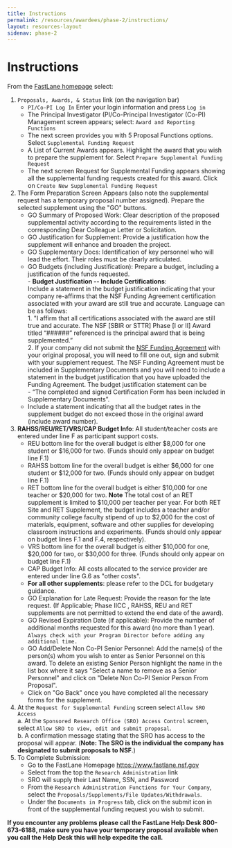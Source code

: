 ```yaml
---
title: Instructions
permalink: /resources/awardees/phase-2/instructions/
layout: resources-layout
sidenav: phase-2
---
```

# Instructions

From the [FastLane homepage](http://www.fastlane.nsf.gov) select:

1. `Proposals, Awards, & Status` link (on the navigation bar)  
    - `PI/Co-PI Log In` Enter your login information and press `Log in`  
    - The Principal Investigator (PI/Co-Principal Investigator (Co-PI) Management screen appears; select: `Award and Reporting Functions`  
    - The next screen provides you with 5 Proposal Functions options. Select `Supplemental Funding Request`  
    - A List of Current Awards appears. Highlight the award that you wish to prepare the supplement for. Select `Prepare Supplemental Funding Request`    
    - The next screen Request for Supplemental Funding appears showing all the supplemental funding requests created for this award. Click on `Create New Supplemental Funding Request`    
2. The Form Preparation Screen Appears (also note the supplemental request has a temporary proposal number assigned). Prepare the selected supplement using the "GO" buttons.  
    - GO Summary of Proposed Work: Clear description of the proposed supplemental activity according to the requirements listed in the corresponding Dear Colleague Letter or Solicitation.  
    - GO Justification for Supplement: Provide a justification how the supplement will enhance and broaden the project.  
    - GO Supplementary Docs: Identification of key personnel who will lead the effort. Their roles must be clearly articulated.  
    - GO Budgets (including Justification): Prepare a budget, including a justification of the funds requested.  
            - **Budget Justification -- Include Certifications**:  
            Include a statement in the budget justification indicating that your company re-affirms that the NSF Funding Agreement certification associated with your award are still true and accurate. Language can be as follows:  
                1. "I affirm that all certifications associated with the award are still true and accurate. The NSF [SBIR or STTR] Phase [I or II] Award titled “######” referenced is the principal award that is being supplemented.”     
                2. If your company did not submit the [NSF Funding Agreement]({{site.baseurl}}/assets/files/awardees/SBIR_STTR_Funding_Agreement.pdf) with your original proposal, you will need to fill one out, sign and submit with your supplement request.  The NSF Funding Agreement must be included in Supplementary Documents and you will need to include a statement in the budget justification that you have uploaded the Funding Agreement. The budget justification statement can be  
            - “The completed and signed Certification Form has been included in Supplementary Documents”.  
    - Include a statement indicating that all the budget rates in the supplement budget do not exceed those in the original award (include award number).  
3. **RAHSS/REU/RET/VRS/CAP Budget Info**: All student/teacher costs are entered under line F as participant support costs.  
    - REU bottom line for the overall budget is either $8,000 for one student or $16,000 for two. (Funds should only appear on budget line F.1)  
    - RAHSS bottom line for the overall budget is either $6,000 for one student or $12,000 for two. (Funds should only appear on budget line F.1)  
    - RET bottom line for the overall budget is either $10,000 for one teacher or $20,000 for two. **Note** The total cost of an RET supplement is limited to $10,000 per teacher per year.  For both RET Site and RET Supplement, the budget includes a teacher and/or community college faculty stipend of up to $2,000 for the cost of materials, equipment, software and other supplies for developing classroom instructions and experiments. (Funds should only appear on budget lines F.1 and F.4, respectively).  
    - VRS bottom line for the overall budget is either $10,000 for one, $20,000 for two, or $30,000 for three. (Funds should only appear on budget line F.1)  
    - CAP Budget Info: All costs allocated to the service provider are entered under line G.6 as "other costs".  
    - **For all other supplements**: please refer to the DCL for budgetary guidance.  
    - GO Explanation for Late Request: Provide the reason for the late request. (If Applicable; Phase IICC , RAHSS, REU and RET supplements are not permitted to extend the end date of the award).  
    - GO Revised Expiration Date (if applicable): Provide the number of additional months requested for this award (no more than 1 year). `Always check with your Program Director before adding any additional time.`  
    - GO Add/Delete Non Co-PI Senior Personnel: Add the name(s) of the person(s) whom you wish to enter as Senior Personnel on this award. To delete an existing Senior Person highlight the name in the list box where it says "Select a name to remove as a Senior Personnel" and click on "Delete Non Co-PI Senior Person From Proposal".  
    - Click on "Go Back" once you have completed all the necessary forms for the supplement.  
4. At the `Request for Supplemental Funding` screen select `Allow SRO Access`  
   a. At the `Sponsored Research Office (SRO) Access Control` screen, select `Allow SRO to view, edit and submit proposal`.  
   b. A confirmation message stating that the SRO has access to the proposal will appear. (**Note: The SRO is the individual the company has designated to submit proposals to NSF**.)
5. To Complete Submission:  
    - Go to the FastLane Homepage https://www.fastlane.nsf.gov  
    - Select from the top the `Research Administration` link  
    - SRO will supply their Last Name, SSN, and Password  
    - From the `Research Administration Functions for Your Company`, select the `Proposals/Supplements/File Updates/Withdrawals`.  
    - Under the `Documents in Progress` tab, click on the submit icon in front of the supplemental funding request you wish to submit.  

**If you encounter any problems please call the FastLane Help Desk 800-673-6188, make sure you have your temporary proposal available when you call the Help Desk this will help expedite the call.**
